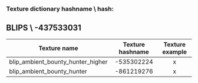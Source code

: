 <h3>Texture dictionary hashname \ hash: </h3><h2>BLIPS \  -437533031</h2>


<table>
<thead>
<tr>
<th align="center">Texture name</th>
<th align="center">Texture hashname</th>
<th align="center">Texture example</th>
</tr>
</thead>
<tbody>
<tr>
<td>blip_ambient_bounty_hunter_higher</td>
<td align="center">-535302224</td>
<td align="center"><g-emoji class="g-emoji" fallback-src="http://femga.com/images/samples/blips/blip_ambient_bounty_hunter_higher.png">x</g-emoji></td>
</tr>
<tr>
<td>blip_ambient_bounty_hunter</td>
<td align="center">-861219276</td>
<td align="center"><g-emoji class="g-emoji" fallback-src="http://femga.com/images/samples/blips/blip_ambient_bounty_hunter.png">x</g-emoji></td>
</tr>
</tbody>
</table>